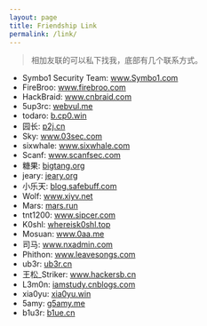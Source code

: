 ```yaml
---
layout: page
title: Friendship Link
permalink: /link/
---
```


> 相加友联的可以私下找我，底部有几个联系方式。

* Symbo1 Security Team: <a target="_blank" href="http://www.symbo1.com/">www.Symbo1.com</a>
* FireBroo: <a target="_blank" href="http://www.firebroo.com/">www.firebroo.com</a>
* HackBraid: <a target="_blank" href="http://www.cnbraid.com">www.cnbraid.com</a>
* 5up3rc: <a target="_blank" href="http://webvul.me/">webvul.me</a>
* todaro: <a target="_blank" href="http://b.cp0.win/">b.cp0.win</a>
* 园长: <a target="_blank" href="http://p2j.cn/">p2j.cn</a>
* Sky: <a target="_blank" href="http://www.03sec.com/">www.03sec.com</a>
* sixwhale: <a target="_blank" href="http://www.sixwhale.com/">www.sixwhale.com</a>
* Scanf: <a target="_blank" href="http://www.scanfsec.com/">www.scanfsec.com</a>
* 糖果: <a target="_blank" href="http://bigtang.org/">bigtang.org</a>
* jeary: <a target="_blank" href="http://jeary.org/">jeary.org</a>
* 小乐天: <a target="_blank" href="http://blog.safebuff.com/">blog.safebuff.com</a>
* Wolf: <a target="_blank" href="http://www.xiyv.net/">www.xiyv.net</a>
* Mars: <a target="_blank" href="http://mars.run/">mars.run</a>
* tnt1200: <a target="_blank" href="http://www.sipcer.com/">www.sipcer.com</a>
* K0shl: <a target="_blank" href="http://whereisk0shl.top/">whereisk0shl.top</a>
* Mosuan: <a target="_blank" href="http://www.0aa.me/">www.0aa.me</a>
* 司马: <a target="_blank" href="http://www.nxadmin.com/">www.nxadmin.com</a>
* Phithon: <a target="_blank" href="http://www.leavesongs.com/">www.leavesongs.com</a>
* ub3r: <a target="_blank" href="http://ub3r.cn/">ub3r.cn</a>
* 王松_Striker: <a target="_blank" href="http://www.hackersb.cn/">www.hackersb.cn</a>
* L3m0n: <a target="_blank" href="http://iamstudy.cnblogs.com/">iamstudy.cnblogs.com</a>
* xia0yu: <a target="_blank" href="http://xia0yu.win/">xia0yu.win</a>
* 5amy: <a target="_blank" href="http://g5amy.me/">g5amy.me</a>
* b1u3r: <a target="_blank" href="http://b1ue.cn/">b1ue.cn</a>
